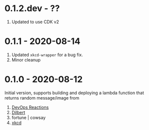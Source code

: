 0.1.2.dev - ??
==================

1. Updated to use CDK v2

0.1.1 - 2020-08-14
==================

1. Updated `xkcd-wrapper` for a bug fix.
2. Minor cleanup

0.1.0 - 2020-08-12
==================

Initial version, supports building and deploying a lambda function that returns random message/image from
1. [DevOps Reactions](http://devopsreactions.tumblr.com/)
1. [Dilbert](https://dilbert.com)
1. fortune | cowsay
1. [xkcd](https://xkcd.com/)
